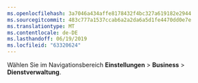 ```yaml
---
ms.openlocfilehash: 3a7046a434affe8178432f4bc327a619182e2944
ms.sourcegitcommit: 483c777a1537ccab6a2a2da6a5d1fe4470dd0e7e
ms.translationtype: MT
ms.contentlocale: de-DE
ms.lasthandoff: 06/19/2019
ms.locfileid: "63320624"
---
```

Wählen Sie im Navigationsbereich **Einstellungen** > **Business** > **Dienstverwaltung**.